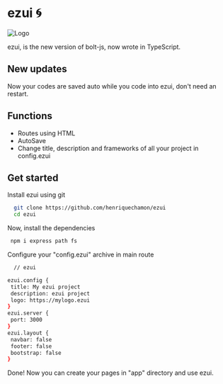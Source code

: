 
# ezui 🌀
![Logo](https://cdn.discordapp.com/attachments/1217635173739397203/1257455888831217775/ez_ui.png?ex=6684788e&is=6683270e&hm=a553fc994f14632094a533d33ae5317b83a52b4a19a58095c7a869a4bd14a721&)

ezui, is the new version of bolt-js, now wrote in TypeScript.




## New updates

Now your codes are saved auto while you code into ezui, don't need an restart.



## Functions

- Routes using HTML
- AutoSave
- Change title, description and frameworks of all your project in config.ezui


## Get started

Install ezui using git

```bash
  git clone https://github.com/henriquechamon/ezui
  cd ezui
```

Now, install the dependencies 

```bash
 npm i express path fs
```

Configure your "config.ezui" archive in main route

```bash
  // ezui

ezui.config {
 title: My ezui project
 description: ezui project
 logo: https://mylogo.ezui
}
ezui.server {
 port: 3000
}
ezui.layout {
 navbar: false
 footer: false
 bootstrap: false
}
```
Done! Now you can create your pages in "app" directory and use ezui.
